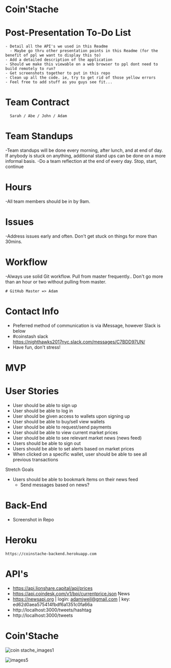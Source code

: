 # Coin'Stache

# Post-Presentation To-Do List
    - Detail all the API's we used in this Readme
      - Maybe go thru other presentation points in this Readme (for the benefit of ppl we want to display this to)
    - Add a detailed description of the application
    - Should we make this viewable on a web browser to ppl dont need to build remotely to run?
    - Get screenshots together to put in this repo
    - Clean up all the code. ie, try to get rid of those yellow errors
    - Feel free to add stuff as you guys see fit...

# Team Contract
      Sarah / Abe / John / Adam

# Team Standups
  -Team standups will be done every morning, after lunch, and at end of day. If anybody is stuck on anything, additional stand ups can be done on a more informal basis.
  -Do a team reflection at the end of every day. Stop, start, continue

# Hours
  -All team members should be in by 9am.

# Issues
  -Address issues early and often. Don't get stuck on things for more than 30mins.

# Workflow
  -Always use solid Git workflow. Pull from master frequently.. Don't go more than an hour or two without pulling from master.

    # GitHub Master => Adam
# Contact Info
 - Preferred method of communication is via iMessage, however Slack is below
  - #coinstash slack
    https://nighthawks2017nyc.slack.com/messages/C7BDD97UN/
 - Have fun, don't stress!

# MVP


# User Stories
  - User should be able to sign up
  - User should be able to log in
  - User should be given access to wallets upon signing up
  - User should be able to buy/sell view wallets
  - User should be able to request/send payments
  - User should be able to view current market prices
  - User should be able to see relevant market news (news feed)
  - Users should be able to sign out
  - Users should be able to set alerts based on market prices
  - When clicked on a specific wallet, user should be able to see all previous transactions

  Stretch Goals
  - Users should be able to bookmark items on their news feed
    - Send messages based on news?

# Back-End
 - Screenshot in Repo

# Heroku
    https://coinstache-backend.herokuapp.com

# API's
  - https://api.lionshare.capital/api/prices
  - https://api.coindesk.com/v1/bpi/currentprice.json
  News
  - https://newsapi.org | login: adamjweil@gmail.com | key: ed62d0aea575414fbdf6a1351c0fa66a
   - http://localhost:3000/tweets/hashtag
   - http://localhost:3000/tweets

# Coin'Stache

![coin stache_images1](https://user-images.githubusercontent.com/25589910/31578714-0619e110-b0f5-11e7-9433-30530184c16a.png)

![images5](https://user-images.githubusercontent.com/25589910/31578890-6c900548-b0f8-11e7-8dae-e13c27912228.png)

